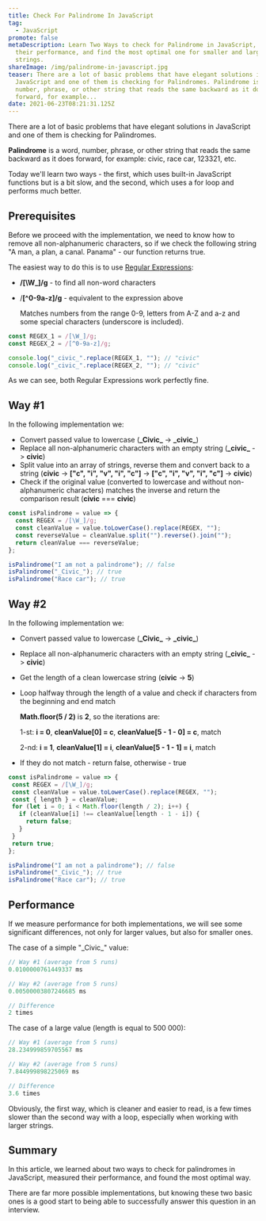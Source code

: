 ```yaml
---
title: Check For Palindrome In JavaScript
tag:
  - JavaScript
promote: false
metaDescription: Learn Two Ways to check for Palindrome in JavaScript, measure
  their performance, and find the most optimal one for smaller and larger
  strings.
shareImage: /img/palindrome-in-javascript.jpg
teaser: There are a lot of basic problems that have elegant solutions in
  JavaScript and one of them is checking for Palindromes. Palindrome is a word,
  number, phrase, or other string that reads the same backward as it does
  forward, for example...
date: 2021-06-23T08:21:31.125Z
---
```

There are a lot of basic problems that have elegant solutions in JavaScript and one of them is checking for Palindromes.

**Palindrome** is a word, number, phrase, or other string that reads the same backward as it does forward, for example: civic, race car, 123321, etc.

Today we'll learn two ways - the first, which uses built-in JavaScript functions but is a bit slow, and the second, which uses a for loop and performs much better.

## Prerequisites

Before we proceed with the implementation, we need to know how to remove all non-alphanumeric characters, so if we check the following string "A man, a plan, a canal. Panama" - our function returns true.

The easiest way to do this is to use [Regular Expressions](/2020-05-10-regular-expressions-in-javascript/):

* **/\[\W_]/g** - to find all non-word characters
* /**[^0-9a-z]/g** - equivalent to the expression above

  Matches numbers from the range 0-9, letters from A-Z and a-z and some special characters (underscore is included).

```javascript
const REGEX_1 = /[\W_]/g;
const REGEX_2 = /[^0-9a-z]/g;

console.log("_civic_".replace(REGEX_1, ""); // "civic"
console.log("_civic_".replace(REGEX_2, ""); // "civic"
```

As we can see, both Regular Expressions work perfectly fine.

## Way #1

In the following implementation we:

* Convert passed value to lowercase (**\_Civic\_** -> **\_civic\_**)
* Replace all non-alphanumeric characters with an empty string (**\_civic\_** -> **civic**)
* Split value into an array of strings, reverse them and convert back to a string (**civic** -> **\["c", "i", "v", "i", "c"]** -> **\["c", "i", "v", "i", "c"]** -> **civic**)
* Check if the original value (converted to lowercase and without non-alphanumeric characters) matches the inverse and return the comparison result (**civic** === **civic**)

```javascript
const isPalindrome = value => {
  const REGEX = /[\W_]/g;
  const cleanValue = value.toLowerCase().replace(REGEX, "");
  const reverseValue = cleanValue.split("").reverse().join(""); 
  return cleanValue === reverseValue;
};

isPalindrome("I am not a palindrome"); // false
isPalindrome("_Civic_"); // true
isPalindrome("Race car"); // true 
```

## Way #2

In the following implementation we:

* Convert passed value to lowercase (**\_Civic\_** -> **\_civic\_**)
* Replace all non-alphanumeric characters with an empty string (**\_civic\_** -> **civic**)
* Get the length of a clean lowercase string (**civic** -> **5**)
* Loop halfway through the length of a value and check if characters from the beginning and end match

  **Math.floor(5 / 2)** is **2**, so the iterations are:

  1-st: **i = 0**, **cleanValue\[0] = c**, **cleanValue\[5 - 1 - 0] = c**, match

  2-nd: **i = 1**, **cleanValue\[1] = i**, **cleanValue\[5 - 1 - 1] = i**, match
* If they do not match - return false, otherwise - true

```javascript
const isPalindrome = value => {
 const REGEX = /[\W_]/g;
 const cleanValue = value.toLowerCase().replace(REGEX, "");
 const { length } = cleanValue;
 for (let i = 0; i < Math.floor(length / 2); i++) {
   if (cleanValue[i] !== cleanValue[length - 1 - i]) {
     return false;
   }
 }
 return true;
};

isPalindrome("I am not a palindrome"); // false
isPalindrome("_Civic_"); // true
isPalindrome("Race car"); // true 
```

## Performance

If we measure performance for both implementations, we will see some significant differences, not only for larger values, but also for smaller ones.

The case of a simple "\_Civic\_" value:

```javascript
// Way #1 (average from 5 runs)
0.0100000761449337 ms

// Way #2 (average from 5 runs)
0.00500003807246685 ms

// Difference
2 times
```

The case of a large value (length is equal to 500 000):

```javascript
// Way #1 (average from 5 runs)
28.234999859705567 ms

// Way #2 (average from 5 runs)
7.844999898225069 ms

// Difference
3.6 times
```

Obviously, the first way, which is cleaner and easier to read, is a few times slower than the second way with a loop, especially when working with larger strings.

## Summary

In this article, we learned about two ways to check for palindromes in JavaScript, measured their performance, and found the most optimal way. 

There are far more possible implementations, but knowing these two basic ones is a good start to being able to successfully answer this question in an interview.